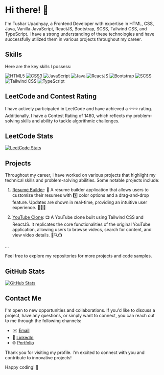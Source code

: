 # Hi there! 👋

I'm Tushar Upadhyay, a Frontend Developer with expertise in HTML, CSS, Java, Vanilla JavaScript, ReactJS, Bootstrap, SCSS, Tailwind CSS, and TypeScript. I have a strong understanding of these technologies and have successfully utilized them in various projects throughout my career.

## Skills

Here are the key skills I possess:

![HTML5](https://img.shields.io/badge/HTML5-%23E34F26.svg?&style=flat-square&logo=html5&logoColor=white)
![CSS3](https://img.shields.io/badge/CSS3-%231572B6.svg?&style=flat-square&logo=css3&logoColor=white)
![JavaScript](https://img.shields.io/badge/JavaScript-%23F7DF1E.svg?&style=flat-square&logo=javascript&logoColor=black)
![Java](https://img.shields.io/badge/Java-%23007396.svg?&style=flat-square&logo=java&logoColor=white)
![ReactJS](https://img.shields.io/badge/ReactJS-%2361DAFB.svg?&style=flat-square&logo=react&logoColor=black)
![Bootstrap](https://img.shields.io/badge/Bootstrap-%23563D7C.svg?&style=flat-square&logo=bootstrap&logoColor=white)
![SCSS](https://img.shields.io/badge/SCSS-%23CC6699.svg?&style=flat-square&logo=sass&logoColor=white)
![Tailwind CSS](https://img.shields.io/badge/Tailwind%20CSS-%231a202c.svg?&style=flat-square&logo=tailwind-css&logoColor=38B2AC)
![TypeScript](https://img.shields.io/badge/TypeScript-%23007ACC.svg?&style=flat-square&logo=typescript&logoColor=white)

## LeetCode and Contest Rating

I have actively participated in LeetCode and have achieved a ⭐️⭐️⭐️ rating. Additionally, I have a Contest Rating of 1480, which reflects my problem-solving skills and ability to tackle algorithmic challenges.

## LeetCode Stats

[![LeetCode Stats](https://leetcode-stats-six.vercel.app/api?username=_tusharupadhyay&theme=dark&hide=contributions)](https://leetcode.com/_tusharupadhyay)

## Projects

Throughout my career, I have worked on various projects that highlight my technical skills and problem-solving abilities. Some notable projects include:

1. [Resume Builder](https://resume-builder-kappa-neon.vercel.app/):  📄 A resume builder application that allows users to customize their resumes with 5️⃣ color options and a drag-and-drop feature. Updates are shown in real-time, providing an intuitive user experience. 🎨📄💼

2. [YouTube Clone](https://youtube-clone-tusharupadhyay.netlify.app/): 📺 A YouTube clone built using Tailwind CSS and ReactJS. It replicates the core functionalities of the original YouTube application, allowing users to browse videos, search for content, and view video details. 🎥🔍📺

...

Feel free to explore my repositories for more projects and code samples.

## GitHub Stats

[![GitHub Stats](https://github-readme-stats.vercel.app/api?username=tushar-upadhya&show_icons=true&theme=dark)](https://github.com/tushar-upadhya)

## Contact Me

I'm open to new opportunities and collaborations. If you'd like to discuss a project, have any questions, or simply want to connect, you can reach out to me through the following channels:

- ✉️ [Email](mailto:tusharupadhyay691@gmail.com)
- 💼 [LinkedIn](https://www.linkedin.com/in/tusharupadhya/)
- 🌐 [Portfolio](https://tusharupadhyay.vercel.app)

Thank you for visiting my profile. I'm excited to connect with you and contribute to innovative projects!

Happy coding! 🚀

